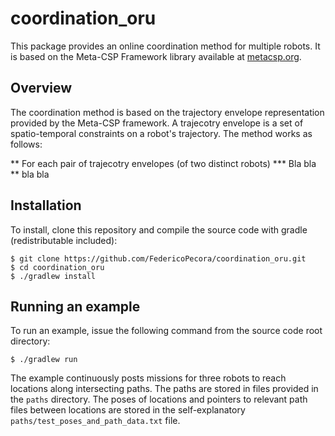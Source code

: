 # coordination_oru
This package provides an online coordination method for multiple robots. It is based on the Meta-CSP Framework library available at <a href="http://metacsp.org">metacsp.org</a>.

## Overview
The coordination method is based on the trajectory envelope representation provided by the Meta-CSP framework. A trajecotry envelope is a set of spatio-temporal constraints on a robot's trajectory. The method works as follows:

** For each pair of trajecotry envelopes (of two distinct robots)
*** Bla bla
** bla bla

## Installation
To install, clone this repository and compile the source code with gradle (redistributable included):

```
$ git clone https://github.com/FedericoPecora/coordination_oru.git
$ cd coordination_oru
$ ./gradlew install
```

## Running an example
To run an example, issue the following command from the source code root directory:
```
$ ./gradlew run
```
The example continuously posts missions for three robots to reach locations along intersecting paths. The paths are stored in files provided in the ```paths``` directory. The poses of locations and pointers to relevant path files between locations are stored in the self-explanatory ```paths/test_poses_and_path_data.txt``` file.

